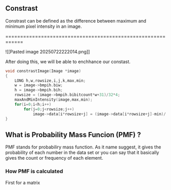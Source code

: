 ## Constrast
Constrast can be defined as the difference between maximum and minimum pixel intensity in an image.



============================================================

![[Pasted image 20250722222014.png]]

After doing this, we will be able to enchhance our constast.
```c
void constrastImage(Image *image)
{
    LONG h,w,rowsize,i,j,k,max,min;
    w = image->bmpih.biw;
    h = image->bmpih.bih;
    rowsize = (image->bmpih.bibitcount*w+31)/32*4;
    maxAndMinIntensity(image,max,min);
    for(i=0;i<h;i++)
        for(j=0;j<rowsize;j++)
            image->data[i*rowsize+j] = (image->data[i*rowsize+j]-min)/(max-min)*255;
}
```


## What is Probability Mass Funcion (PMF) ?
PMF stands for probabiliry mass function. As it name suggest, it gives the probability of each number in the data set or you can say that it basically gives the count or frequency of each element.

### How PMF is calculated
First for a matrix
